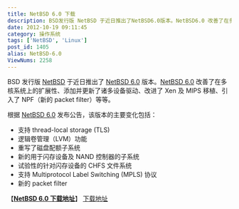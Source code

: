 ```yaml
---
title: NetBSD 6.0 下载
description: BSD发行版 NetBSD 于近日推出了NetBSD6.0版本。NetBSD6.0 改善了在多核系统上的扩展性、添加并更新了诸多设备驱动、改进了Xen及MIPS移植、引入了NPF（新的packetfilter）等等。根据 NetBSD6.0发布公告，该版本的主要变化包括：支持thread-localstorage(TLS)逻
date: 2012-10-19 09:11:45
category: 操作系统
tags: ['NetBSD', 'Linux']
post_id: 1405
alias: NetBSD-6.0
ViewNums: 2258
---
```


BSD 发行版 [NetBSD](/tags/NetBSD) 于近日推出了 [NetBSD 6.0](/blog/netbsd-60) 版本。[NetBSD 6.0](/blog/netbsd-60) 改善了在多核系统上的扩展性、添加并更新了诸多设备驱动、改进了 Xen 及 MIPS 移植、引入了 NPF（新的 packet filter）等等。

根据 [NetBSD 6.0](/blog/netbsd-60) 发布公告，该版本的主要变化包括：

* 支持 thread-local storage (TLS)
* 逻辑卷管理（LVM）功能
* 重写了磁盘配额子系统
* 新的用于闪存设备及 NAND 控制器的子系统
* 试验性的针对闪存设备的 CHFS 文件系统
* 支持 Multiprotocol Label Switching (MPLS) 协议
* 新的 packet filter

【[**NetBSD 6.0 下载地址**](/blog/netbsd-60)】
[下载地址](http://www.netbsd.org/releases/)

